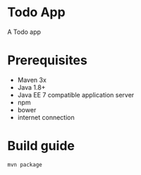 # Todo App

A Todo app

# Prerequisites

* Maven 3x
* Java 1.8+
* Java EE 7 compatible application server
* npm
* bower
* internet connection


# Build guide


```bash
mvn package
```

